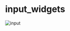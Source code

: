 # input_widgets

![input](https://user-images.githubusercontent.com/64953591/127806732-7b4ceec2-53a4-42d1-98fd-24569f486a34.JPG)
